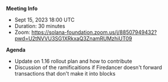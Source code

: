 **Meeting Info**
- Sept 15, 2023 18:00 UTC
- Duration: 30 minutes
- Zoom: https://solana-foundation.zoom.us/j/88507949432?pwd=U2tNVVU3SG1XRkxaQ3ZnamRUMzhiUT09

**Agenda**

- Update on 1.16 rollout plan and how to contribute
- Discussion of the ramificaitions if Firedancer doesn't forward transactions that don't make it into blocks